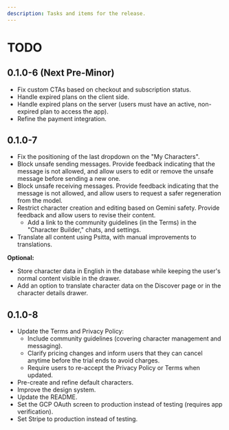 ```yaml
---
description: Tasks and items for the release.
---
```


# TODO

## 0.1.0-6 (Next Pre-Minor)

- Fix custom CTAs based on checkout and subscription status.
- Handle expired plans on the client side.
- Handle expired plans on the server (users must have an active, non-expired plan to access the app).
- Refine the payment integration.

## 0.1.0-7

- Fix the positioning of the last dropdown on the "My Characters".
- Block unsafe sending messages. Provide feedback indicating that the message is not allowed, and allow users to edit or remove the unsafe message before sending a new one.
- Block unsafe receiving messages. Provide feedback indicating that the message is not allowed, and allow users to request a safer regeneration from the model.
- Restrict character creation and editing based on Gemini safety. Provide feedback and allow users to revise their content.
  - Add a link to the community guidelines (in the Terms) in the "Character Builder," chats, and settings.
- Translate all content using Psitta, with manual improvements to translations.

**Optional:**

- Store character data in English in the database while keeping the user's normal content visible in the drawer.
- Add an option to translate character data on the Discover page or in the character details drawer.

## 0.1.0-8

- Update the Terms and Privacy Policy:
  - Include community guidelines (covering character management and messaging).
  - Clarify pricing changes and inform users that they can cancel anytime before the trial ends to avoid charges.
  - Require users to re-accept the Privacy Policy or Terms when updated.
- Pre-create and refine default characters.
- Improve the design system.
- Update the README.
- Set the GCP OAuth screen to production instead of testing (requires app verification).
- Set Stripe to production instead of testing.
